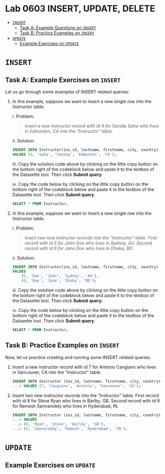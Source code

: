 Lab 0603 INSERT, UPDATE, DELETE
===============================

<!-- TOC tocDepth:1..3 chapterDepth:2..6 -->

- [`INSERT`](#insert)
    - [Task A: Example Questions on `INSERT`](#task-a-example-questions-on-insert)
    - [Task B: Practice Examples on `INSERT`](#task-b-practice-examples-on-insert)
- [`UPDATE`](#update)
    - [Example Exercises on `UPDATE`](#example-exercises-on-update)

<!-- /TOC -->

# `INSERT`
## Task A: Example Exercises on `INSERT`
Let us go through some examples of INSERT related queries:

1. In this example, suppose we want to insert a new single row into the Instructor table.

    i. Problem:
    >*Insert a new instructor record with id 4 for Sandip Saha who lives in Edmonton, CA into the “Instructor” table.*

    ii. Solution:
    ```SQL
    INSERT INTO Instructor(ins_id, lastname, firstname, city, country)
    VALUES (4, 'Saha', 'Sandip', 'Edmonton', 'CA');
    ```

    iii. Copy the solution code above by clicking on the little copy button on the bottom right of the codeblock below and paste it to the textbox of the Datasette tool. Then click **Submit query**.

    iv. Copy the code below by clicking on the little copy button on the bottom right of the codeblock below and paste it to the textbox of the Datasette tool. Then click **Submit query**.
    ```SQL
    SELECT * FROM Instructor;
    ```
1. In this example, suppose we want to insert a new single row into the Instructor table.

    i. Problem:
    >*Insert two new instructor records into the “Instructor” table. First record with id 5 for John Doe who lives in Sydney, AU. Second record with id 6 for Jane Doe who lives in Dhaka, BD.*

    ii. Solution:
    ```SQL
    INSERT INTO Instructor(ins_id, lastname, firstname, city, country)
    VALUES
        (5, 'Doe', 'John', 'Sydney', 'AU'),
        (6, 'Doe', 'Jane', 'Dhaka', 'BD');
    ```

    iii. Copy the solution code above by clicking on the little copy button on the bottom right of the codeblock below and paste it to the textbox of the Datasette tool. Then click **Submit query**.

    iv. Copy the code below by clicking on the little copy button on the bottom right of the codeblock below and paste it to the textbox of the Datasette tool. Then click **Submit query**.
    ```SQL
    SELECT * FROM Instructor;
    ```

## Task B: Practice Examples on `INSERT`
Now, let us practice creating and running some INSERT related queries.

1. Insert a new instructor record with id 7 for Antonio Cangiano who lives in Vancouver, CA into the "Instructor" table.
    ```SQL
    INSERT INTO Instructor (ins_id, lastname, firstname, city, country)
    ...> VALUES (7, 'Cangiano', 'Antonio', 'Vancouver', 'CA');
    ```
1. Insert two new instructor records into the “Instructor” table. First record with id 8 for Steve Ryan who lives in Barlby, GB. Second record with id 9 for Ramesh Sannareddy who lives in Hyderabad, IN.
    ```SQL
    INSERT INTO Instructor (ins_id, lastname, firstname, city, country)
   ...> VALUES
   ...> (8, 'Ryan', 'Steve', 'Barlby', 'GB'),
   ...> (9, 'Sannareddy', 'Ramesh', 'Hyderabad', 'IN');
    ```

# `UPDATE`
## Example Exercises on `UPDATE`
